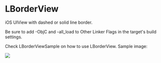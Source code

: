 LBorderView
===========

iOS UIView with dashed or solid line border.

Be sure to add -ObjC and -all_load to Other Linker Flags in the target's build settings.

Check LBorderViewSample on how to use LBorderView. Sample image:

[![](http://iphonedev.lukagabric.com/wp-content/uploads/2012/07/borderScreenShot.png)](http://iphonedev.lukagabric.com/wp-content/uploads/2012/07/borderScreenShot.png)

